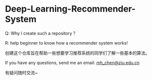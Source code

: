 # Deep-Learning-Recommender-System

Q: Why I create such a repository？

R: help beginner to know how a recommender system works!

创建这个仓库旨在帮助一些想要学习推荐系统的同学们了解一些基本的算法。

If you have any questions, send me an email: mh_chen@zju.edu.cn

有疑问随时交流~
